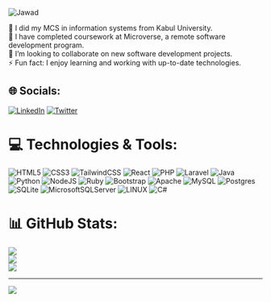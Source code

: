 ![Jawad](https://github.com/MozamelJawad/MozamelJawad/assets/14952154/7c2fd8c4-8627-4552-ae94-60ab49929e94)

<!--
### Hi there, **I'm Mozamel Jawad** 👋
#### A Certified Full-stack Web Developer
-->

🔭 I did my MCS in information systems from Kabul University. <br> 
🌱 I have completed coursework at Microverse, a remote software development program.<br>
👯 I’m looking to collaborate on new software development projects. <br>
⚡ Fun fact: I enjoy learning and working with up-to-date technologies.

## 🌐 Socials:
[![LinkedIn](https://img.shields.io/badge/LinkedIn-%230077B5.svg?logo=linkedin&logoColor=white)](https:https://www.linkedin.com/in/mozamel-jawad/) [![Twitter](https://img.shields.io/badge/Twitter-%231DA1F2.svg?logo=Twitter&logoColor=white)](https://twitter.com/mozameljawad) 

# 💻 Technologies & Tools:
![HTML5](https://img.shields.io/badge/html5-%23E34F26.svg?style=flat-square&logo=html5&logoColor=white) ![CSS3](https://img.shields.io/badge/css3-%231572B6.svg?style=flat-square&logo=css3&logoColor=white) ![TailwindCSS](https://img.shields.io/badge/tailwindcss-%2338B2AC.svg?style=flat-square&logo=tailwind-css&logoColor=white) ![React](https://img.shields.io/badge/react-%2320232a.svg?style=flat-square&logo=react&logoColor=%2361DAFB) ![PHP](https://img.shields.io/badge/php-%23777BB4.svg?style=flat-square&logo=php&logoColor=white) ![Laravel](https://img.shields.io/badge/laravel-%23FF2D20.svg?style=flat-square&logo=laravel&logoColor=white) ![Java](https://img.shields.io/badge/java-%23ED8B00.svg?style=flat-square&logo=java&logoColor=white) ![Python](https://img.shields.io/badge/python-3670A0?style=flat-square&logo=python&logoColor=ffdd54) ![NodeJS](https://img.shields.io/badge/node.js-6DA55F?style=flat-square&logo=node.js&logoColor=white) ![Ruby](https://img.shields.io/badge/ruby-%23CC342D.svg?style=flat-square&logo=ruby&logoColor=white) ![Bootstrap](https://img.shields.io/badge/bootstrap-%23563D7C.svg?style=flat-square&logo=bootstrap&logoColor=white) ![Apache](https://img.shields.io/badge/apache-%23D42029.svg?style=flat-square&logo=apache&logoColor=white) ![MySQL](https://img.shields.io/badge/mysql-%2300f.svg?style=flat-square&logo=mysql&logoColor=white) ![Postgres](https://img.shields.io/badge/postgres-%23316192.svg?style=flat-square&logo=postgresql&logoColor=white) ![SQLite](https://img.shields.io/badge/sqlite-%2307405e.svg?style=flat-square&logo=sqlite&logoColor=white) ![MicrosoftSQLServer](https://img.shields.io/badge/Microsoft%20SQL%20Sever-CC2927?style=flat-square&logo=microsoft%20sql%20server&logoColor=white) ![LINUX](https://img.shields.io/badge/Linux-FCC624?style=flat-square&logo=linux&logoColor=black) ![C#](https://img.shields.io/badge/c%23-%23239120.svg?style=flat-square&logo=c-sharp&logoColor=white)
# 📊 GitHub Stats:
![](https://github-readme-stats.vercel.app/api?username=MozamelJawad&theme=radical&hide_border=false&include_all_commits=true&count_private=false)<br/>
![](https://github-readme-streak-stats.herokuapp.com/?user=MozamelJawad&theme=radical&hide_border=false)<br/>
![](https://github-readme-stats.vercel.app/api/top-langs/?username=MozamelJawad&theme=radical&hide_border=false&include_all_commits=true&count_private=false&layout=compact)

---
[![](https://visitcount.itsvg.in/api?id=MozamelJawad&icon=0&color=0)](https://visitcount.itsvg.in)

<!-- Proudly created with GPRM ( https://gprm.itsvg.in ) -->
